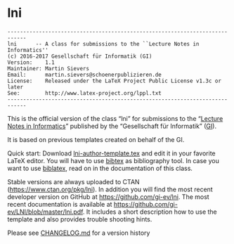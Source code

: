 # lni

```
----------------------------------------------------------------------------
lni      -- A class for submissions to the ``Lecture Notes in Informatics''
(c) 2016-2017 Gesellschaft für Informatik (GI)
Version:    1.1
Maintainer: Martin Sievers
Email:      martin.sievers@schoenerpublizieren.de
License:    Released under the LaTeX Project Public License v1.3c or later
See:        http://www.latex-project.org/lppl.txt
----------------------------------------------------------------------------
```

This is the official version of the class “lni” for submissions to the
“[Lecture Notes in Informatics]” published by the “Gesellschaft für Informatik”
([GI]).

It is based on previous templates created on behalf of the GI.

Quick start:
Download [lni-author-template.tex](lni-author-template.tex) and edit it in your favorite LaTeX editor.
You will have to use [bibtex](https://www.ctan.org/pkg/bibtex) as bibliography tool.
In case you want to use [biblatex](https://www.ctan.org/pkg/biblatex), read on in the documentation of this class.

Stable versions are always uploaded to CTAN (<https://www.ctan.org/pkg/lni>).
In addition you will find the most recent developer version on GitHub at <https://github.com/gi-ev/lni>.
The most recent documentation is available at <https://github.com/gi-ev/LNI/blob/master/lni.pdf>.
It includes a short description how to use the template and also provides trouble shooting hints.

Please see [CHANGELOG.md](CHANGELOG.md) for a version history

  [GI]: https://www.gi.de/
  [Lecture Notes in Informatics]: https://www.gi.de/service/publikationen/lni.html
